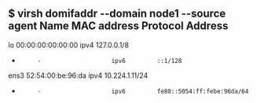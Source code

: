 $ virsh domifaddr  --domain node1 --source agent
 Name       MAC address          Protocol     Address
-------------------------------------------------------------------------------
 lo         00:00:00:00:00:00    ipv4         127.0.0.1/8
 -          -                    ipv6         ::1/128
 ens3       52:54:00:be:96:da    ipv4         10.224.1.11/24
 -          -                    ipv6         fe80::5054:ff:febe:96da/64

